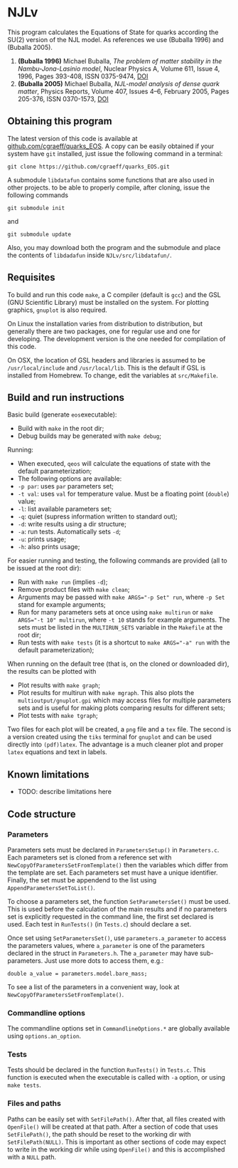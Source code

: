 # NJLv

This program calculates the Equations of State for quarks according the SU(2)
version of the NJL model. As references we use (Buballa 1996) and (Buballa 2005).

1. **(Buballa 1996)** Michael Buballa, *The problem of matter stability in the
   Nambu-Jona-Lasinio model*, Nuclear Physics A, Volume 611, Issue 4, 1996, Pages
   393-408, ISSN 0375-9474, [DOI](http://dx.doi.org/10.1016/S0375-9474(96)00314-4)
2. **(Buballa 2005)** Michael Buballa, *NJL-model analysis of dense quark matter*,
   Physics Reports, Volume 407, Issues 4–6, February 2005, Pages 205-376, ISSN
   0370-1573, [DOI](http://dx.doi.org/10.1016/j.physrep.2004.11.004)

## Obtaining this program
The latest version of this code is available at [github.com/cgraeff/quarks_EOS](https://github.com/cgraeff/quarks_EOS).
A copy can be easily obtained if your system have `git` installed, just issue the following
command in a terminal:
```
git clone https://github.com/cgraeff/quarks_EOS.git
```
A submodule `libdatafun` contains some functions that are also used in other projects.
to be able to properly compile, after cloning, issue the following commands
```
git submodule init
```
and
```
git submodule update
```

Also, you may download both the program and the submodule and place the contents of
`libdadafun` inside `NJLv/src/libdatafun/`.

## Requisites

To build and run this code `make`, a C compiler (default is `gcc`) and the
GSL (GNU Scientific Library) must be installed on the system. For plotting
graphics, `gnuplot` is also required.

On Linux the installation varies from distribution to distribution, but generally
there are two packages, one for regular use and one for developing.
The development version is the one needed for compilation of this code.

On OSX, the location of GSL headers and libraries is assumed to be
`/usr/local/include` and `/usr/local/lib`. This is the default if GSL is
installed from Homebrew. To change, edit the variables at `src/Makefile`.

## Build and run instructions

Basic build (generate `eos`executable):
* Build with `make` in the root dir;
* Debug builds may be generated with `make debug`;

Running:
* When executed, `qeos` will calculate the equations of state with the
  default parameterization;
* The following options are available:
 * `-p par`: uses `par` parameters set;
 * `-t val`: uses `val` for temperature value. Must be a floating point (`double`) value;
 * `-l`: list available parameters set;
 * `-q`: quiet (supress information written to standard out);
 * `-d`: write results using a dir structure;
 * `-a`: run tests. Automatically sets `-d`;
 * `-u`: prints usage;
 * `-h`: also prints usage;

For easier running and testing, the following commands are provided (all to be issued at the root dir):
* Run with `make run` (implies `-d`);
* Remove product files with `make clean`;
* Arguments may be passed with `make ARGS="-p Set" run`, where `-p Set`
  stand for example arguments;
* Run for many parameters sets at once using `make multirun` or `make ARGS="-t 10" multirun`,
  where `-t 10` stands for example arguments. The sets must be listed in the `MULTIRUN_SETS`
  variable in the `Makefile` at the root dir;
* Run tests with `make tests` (it is a shortcut to `make ARGS="-a" run` with
  the default parameterization);

When running on the default tree (that is, on the cloned or downloaded dir), the
results can be plotted with
* Plot results with `make graph`;
* Plot results for multirun with `make mgraph`. This also plots the `multioutput/gnuplot.gpi`
  which may access files for multiple parameters sets and is useful for making plots comparing
  results for different sets;
* Plot tests with `make tgraph`;

Two files for each plot will be created, a `png` file and a `tex` file. The second
is a version created using the `tiks` terminal for `gnuplot` and can be used
directly into `(pdf)latex`. The advantage is a much cleaner plot and proper
`latex` equations and text in labels.

## Known limitations
* TODO: describe limitations here

## Code structure

### Parameters

Parameters sets must be declared in `ParametersSetup()` in `Parameters.c`.
Each parameters set is cloned from a reference set with
`NewCopyOfParametersSetFromTemplate()` then the variables which differ from the
template are set. Each parameters set must have a unique identifier. Finally, the
set must be appendend to the list using `AppendParametersSetToList()`.

To choose a parameters set, the function `SetParametersSet()` must be used. This is
used before the calculation of the main results and if no parameters set is
explicitly requested in the command line, the first set declared is used. Each test
in `RunTests()` (in `Tests.c`) should declare a set.

Once set using `SetParametersSet()`, use `parameters.a_parameter` to access the
parameters values, where `a_parameter` is one of the parameters declared in the
struct in `Parameters.h`. The `a_parameter` may have sub-parameters. Just use
more dots to access them, e.g.:
```
double a_value = parameters.model.bare_mass;
```
To see a list of the parameters in a convenient way, look at 
`NewCopyOfParametersSetFromTemplate()`.

### Commandline options

The commandline options set in `CommandlineOptions.*` are globally available using
`options.an_option`.

### Tests

Tests should be declared in the function `RunTests()` in `Tests.c`. This function is
executed when the executable is called with `-a` option, or using `make tests`.

### Files and paths

Paths can be easily set with `SetFilePath()`. After that, all files created with
`OpenFile()` will be created at that path. After a section of code that uses
`SetFilePath()`, the path should be reset to the working dir with
`SetFilePath(NULL)`. This is important as other sections of code may expect to write
in the working dir while using `OpenFile()` and this is accomplished with a `NULL`
path.
